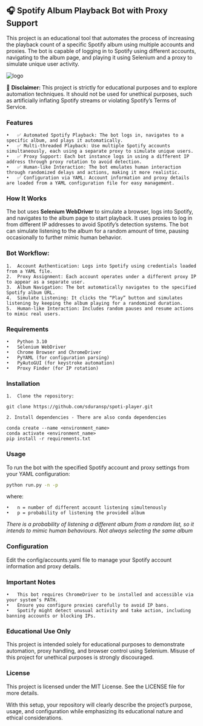## 🎧 Spotify Album Playback Bot with Proxy Support

This project is an educational tool that automates the process of increasing the playback count of a specific Spotify album using multiple accounts and proxies. The bot is capable of logging in to Spotify using different accounts, navigating to the album page, and playing it using Selenium and a proxy to simulate unique user activity.

![logo](https://static.vecteezy.com/system/resources/previews/006/642/202/original/spotify-icon-spotify-logo-spotify-symbol-logo-set-free-vector.jpg)

🚨 **Disclaimer:** This project is strictly for educational purposes and to explore automation techniques. It should not be used for unethical purposes, such as artificially inflating Spotify streams or violating Spotify’s Terms of Service.

### Features

	•	✅ Automated Spotify Playback: The bot logs in, navigates to a specific album, and plays it automatically.
	•	✅ Multi-threaded Playback: Use multiple Spotify accounts simultaneously, each using a separate proxy to simulate unique users.
	•	✅ Proxy Support: Each bot instance logs in using a different IP address through proxy rotation to avoid detection.
	•	✅ Human-like Interaction: The bot emulates human interaction through randomized delays and actions, making it more realistic.
	•	✅ Configuration via YAML: Account information and proxy details are loaded from a YAML configuration file for easy management.

### How It Works

The bot uses **Selenium WebDriver** to simulate a browser, logs into Spotify, and navigates to the album page to start playback. It uses proxies to log in from different IP addresses to avoid Spotify’s detection systems. The bot can simulate listening to the album for a random amount of time, pausing occasionally to further mimic human behavior.

### Bot Workflow:

	1.	Account Authentication: Logs into Spotify using credentials loaded from a YAML file.
	2.	Proxy Assignment: Each account operates under a different proxy IP to appear as a separate user.
	3.	Album Navigation: The bot automatically navigates to the specified Spotify album URL.
	4.	Simulate Listening: It clicks the “Play” button and simulates listening by keeping the album playing for a randomized duration.
	5.	Human-like Interaction: Includes random pauses and resume actions to mimic real users.

### Requirements

	•	Python 3.10
	•	Selenium WebDriver
	•	Chrome Browser and ChromeDriver
	•	PyYAML (for configuration parsing)
	•	PyAutoGUI (for keystroke automation)
	•	Proxy Finder (for IP rotation)


### Installation

	1.	Clone the repository:

	git clone https://github.com/sduransp/spoti-player.git

	2. Install dependencies - There are also conda dependencies

	conda create --name <environment_name> 
	conda activate <environment_name>
	pip install -r requirements.txt



### Usage

To run the bot with the specified Spotify account and proxy settings from your YAML configuration:

```bash
python run.py -n -p
```

where:

	•	n = number of different account listening simultenously
	•	p = probability of listening the provided album

*There is a probability of listening a different album from a random list, so it intends to mimic human behaviours.
Not always selecting the same album*


### Configuration

Edit the config/accounts.yaml file to manage your Spotify account information and proxy details.

### Important Notes

	•	This bot requires ChromeDriver to be installed and accessible via your system’s PATH.
	•	Ensure you configure proxies carefully to avoid IP bans.
	•	Spotify might detect unusual activity and take action, including banning accounts or blocking IPs.

### Educational Use Only

This project is intended solely for educational purposes to demonstrate automation, proxy handling, and browser control using Selenium. Misuse of this project for unethical purposes is strongly discouraged.

### License

This project is licensed under the MIT License. See the LICENSE file for more details.

With this setup, your repository will clearly describe the project’s purpose, usage, and configuration while emphasizing its educational nature and ethical considerations.